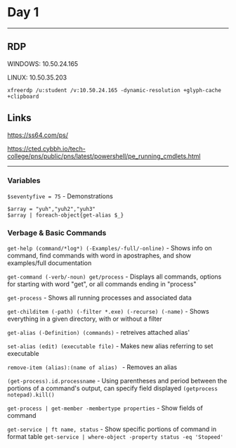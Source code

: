 # Day 1

<hr>

## RDP

WINDOWS:
10.50.24.165

LINUX:
10.50.35.203
```
xfreerdp /u:student /v:10.50.24.165 -dynamic-resolution +glyph-cache +clipboard
```
## Links

https://ss64.com/ps/

https://cted.cybbh.io/tech-college/pns/public/pns/latest/powershell/pe_running_cmdlets.html

<hr>

### Variables
```$seventyfive = 75```    -    Demonstrations

```
$array = "yuh","yuh2","yuh3"
$array | foreach-object{get-alias $_}
```
### Verbage & Basic Commands

```get-help (command/*log*) (-Examples/-full/-online)```    -      Shows info on command, find commands with word in apostraphes, and show examples/full documentation

```get-command (-verb/-noun) get/process```    -   Displays all commands, options for starting with word "get", or all commands ending in "process"

```get-process```    -    Shows all running processes and associated data

```get-childitem (-path) (-filter *.exe) (-recurse) (-name)```    -      Shows everything in a given directory, with or without a filter

```get-alias (-Definition) (commands)```      -      retreives attached alias'

```set-alias (edit) (executable file)```      -      Makes new alias referring to set executable

```remove-item (alias):(name of alias) ```      -     Removes an alias

```(get-process).id.processname```      -      Using parentheses and period between the portions of a command's output, can specify field displayed
```(getprocess notepad).kill()```

```get-process | get-member -membertype properties```      -      Show fields of command

```get-service | ft name, status```      -      Show specific portions of command in format table
```get-service | where-object -property status -eq 'Stopeed' ```

